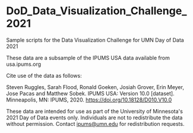 # DoD_Data_Visualization_Challenge_2021
Sample scripts for the Data Visualization Challenge for UMN Day of Data 2021

These data are a subsample of the IPUMS USA data available from usa.ipums.org

Cite use of the data as follows:

Steven Ruggles, Sarah Flood, Ronald Goeken, Josiah Grover, Erin Meyer, Jose Pacas and Matthew Sobek. IPUMS USA: Version 10.0 [dataset]. Minneapolis, MN: IPUMS, 2020. https://doi.org/10.18128/D010.V10.0

These data are intended for use as part of the University of Minnesota's 2021 Day of Data events only. Individuals are not to redistribute the data without permission. Contact ipums@umn.edu for redistribution requests.
